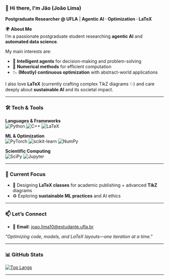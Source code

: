 ### **👋 Hi there, I'm Jão (João Lima)**  
**Postgraduate Researcher @ UFLA** | **Agentic AI · Optimization · LaTeX**  

🌍 **About Me**  
I’m a passionate postgraduate student researching **agentic AI** and **automated data science**.

My main interests are:
- 🧠 **Intelligent agents** for decision-making and problem-solving
- 🍎 **Numerical methods** for efficient computation
- 📉 **(Mostly) continuous optimization** with abstract-world applications

I also love **LaTeX** (currently crafting complex TikZ diagrams ✨) and care deeply about **sustainable AI** and its societal impact.

---

### **🛠️ Tech & Tools**  
**Languages & Frameworks**  
![Python](https://img.shields.io/badge/Python-3776AB?style=for-the-badge&logo=python&logoColor=white)
![C++](https://img.shields.io/badge/C++-00599C?style=for-the-badge&logo=c%2B%2B&logoColor=white)
![LaTeX](https://img.shields.io/badge/LaTeX-008080?style=for-the-badge&logo=LaTeX&logoColor=white)  

**ML & Optimization**  
![PyTorch](https://img.shields.io/badge/PyTorch-EE4C2C?style=for-the-badge&logo=pytorch&logoColor=white)
![scikit-learn](https://img.shields.io/badge/scikit--learn-F7931E?style=for-the-badge&logo=scikit-learn&logoColor=white)
![NumPy](https://img.shields.io/badge/Numpy-013243?style=for-the-badge&logo=numpy&logoColor=white)

**Scientific Computing**  
![SciPy](https://img.shields.io/badge/SciPy-8CAAE6?style=for-the-badge&logo=scipy&logoColor=white)
![Jupyter](https://img.shields.io/badge/Jupyter-F37626?style=for-the-badge&logo=jupyter&logoColor=white)  

---

### **🌱 Current Focus**  
- 🌻 Designing **LaTeX classes** for academic publishing + advanced **TikZ** diagrams
- ♻️ Exploring **sustainable ML practices** and AI ethics

---

### **📫 Let’s Connect**  
- 📧 **Email**: [joao.lima10@estudante.ufla.br](mailto:joao.lima10@estudante.ufla.br)

  
*"Optimizing code, models, and LaTeX layouts—one iteration at a time."*

---

### **📊 GitHub Stats**
[![Top Langs](https://github-readme-stats.vercel.app/api/top-langs/?username=joaopaulo7&layout=compact&theme=radical&hide_border=true)](https://github.com/joaopaulo7)

---


<!--
[![Jão's GitHub Stats](https://github-readme-stats.vercel.app/api?username=joaopaulo7&show_icons=true&theme=radical&hide_border=true&count_private=true)](https://github.com/joaopaulo7) 


### **🎨 Featured LaTeX Project**  
*(Optional: Add a screenshot of a TikZ diagram or link to a repo with your LaTeX templates!)*  


-->
